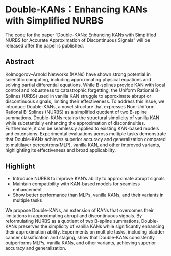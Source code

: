 # Double-KANs：Enhancing KANs with Simplified NURBS
The code for the paper “Double-KANs: Enhancing KANs with Simplified NURBS for Accurate Approximation of Discontinuous Signals” will be released after the paper is published.

## Abstract

Kolmogorov–Arnold Networks (KANs) have shown strong potential in scientific computing, including approximating physical equations and solving partial differential equations. While B-splines provide KAN with local control and robustness to catastrophic forgetting, the Uniform Rational B-Splines (URBS) used in vanilla KAN struggle to approximate abrupt or discontinuous signals, limiting their effectiveness. To address this issue, we introduce Double-KANs, a novel structure that expresses Non-Uniform Rational B-Splines (NURBS) as a simplified quotient of two B-spline summations. Double-KANs retains the structural simplicity of vanilla KAN while substantially enhancing the approximation of discontinuities. Furthermore, it can be seamlessly applied to existing KAN-based models and extensions. Experimental evaluations across multiple tasks demonstrate that Double-KANs achieves superior accuracy and generalization compared to multilayer perceptrons(MLP), vanilla KAN, and other improved variants, highlighting its effectiveness and broad applicability.

## Highlight
- Introduce NURBS to improve KAN’s ability to approximate abrupt signals
- Maintain compatibility with KAN-based models for seamless enhancement
- Show better performance than MLPs, vanilla KANs, and their variants in multiple tasks

We propose Double-KANs, an extension of KANs that overcomes their limitations in approximating abrupt and discontinuous signals. By reformulating NURBS as a quotient of two B-spline summations, Double-KANs preserves the simplicity of vanilla KANs while significantly enhancing their approximation ability. Experiments on multiple tasks, including bladder cancer classification and staging, show that Double-KANs consistently outperforms MLPs, vanilla KANs, and other variants, achieving superior accuracy and generalization.



